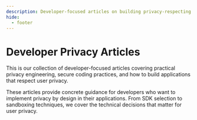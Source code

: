 ```yaml
---
description: Developer-focused articles on building privacy-respecting applications, implementing secure coding practices, and protecting user data.
hide:
  - footer
---
```


# Developer Privacy Articles

This is our collection of developer-focused articles covering practical privacy engineering, secure coding practices, and how to build applications that respect user privacy.

These articles provide concrete guidance for developers who want to implement privacy by design in their applications. From SDK selection to sandboxing techniques, we cover the technical decisions that matter for user privacy.
